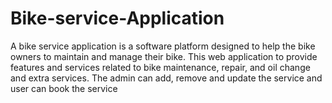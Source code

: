 # Bike-service-Application
A bike service application is a software platform designed to help the bike owners to maintain and manage their bike. This web application to provide  features and services related to bike maintenance, repair, and oil change and extra services. The admin can add, remove and update the service and user can book the service
